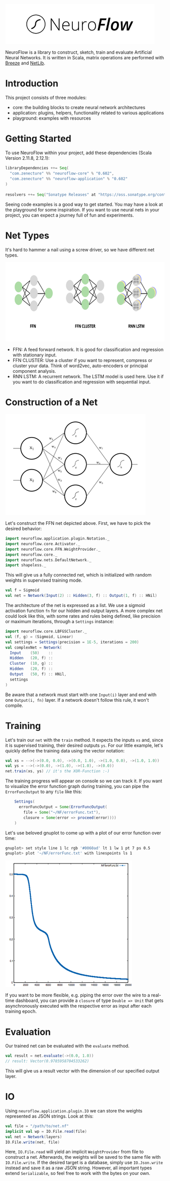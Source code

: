 <img src="https://raw.githubusercontent.com/zenecture/zenecture-docs/master/neuroflow/logo.png" width=471 height=126 />

NeuroFlow is a library to construct, sketch, train and evaluate Artificial Neural Networks.
It is written in Scala, matrix operations are performed with <a href="https://github.com/scalanlp/breeze">Breeze</a> and <a href="https://github.com/fommil/netlib-java">NetLib</a>.

# Introduction

This project consists of three modules:

- core: the building blocks to create neural network architectures
- application: plugins, helpers, functionality related to various applications
- playground: examples with resources
    
# Getting Started

To use NeuroFlow within your project, add these dependencies (Scala Version 2.11.8, 2.12.1):

```scala
libraryDependencies ++= Seq(
  "com.zenecture" %% "neuroflow-core" % "0.602",
  "com.zenecture" %% "neuroflow-application" % "0.602"
)

resolvers ++= Seq("Sonatype Releases" at "https://oss.sonatype.org/content/repositories/releases/")
```

Seeing code examples is a good way to get started. You may have a look at the playground for some inspiration.
If you want to use neural nets in your project, you can expect a journey full of fun and experiments.

# Net Types

It's hard to hammer a nail using a screw driver, so we have different net types.

<img src="https://raw.githubusercontent.com/zenecture/zenecture-docs/master/neuroflow/nettypes.png" width=700 height=250 />

* FFN: A feed forward network. It is good for classification and regression with stationary input. 
* FFN CLUSTER: Use a cluster if you want to represent, compress or cluster your data. Think of word2vec, auto-encoders or principal component analysis. 
* RNN LSTM: A recurrent network. The LSTM model is used here. Use it if you want to do classification and regression with sequential input.

# Construction of a Net  

<img src="https://raw.githubusercontent.com/zenecture/zenecture-docs/master/neuroflow/arch.png" width=443 height=320 />

Let's construct the FFN net depicted above. First, we have to pick the desired behavior:

```scala
import neuroflow.application.plugin.Notation._
import neuroflow.core.Activator._
import neuroflow.core.FFN.WeightProvider._
import neuroflow.core._
import neuroflow.nets.DefaultNetwork._
import shapeless._
```

This will give us a fully connected net, which is initialized with random weights in supervised training mode.

```scala
val f = Sigmoid
val net = Network(Input(2) :: Hidden(3, f) :: Output(1, f) :: HNil)
```

The architecture of the net is expressed as a list. We use a sigmoid activation function `fn` for our hidden and output layers. 
A more complex net could look like this, with some rates and rules being defined, like precision or maximum iterations, through a `Settings` instance:

```scala
import neuroflow.core.LBFGSCluster._
val (f, g) = (Sigmoid, Linear)
val settings = Settings(precision = 1E-5, iterations = 200)
val complexNet = Network(
  Input    (50)    :: 
  Hidden   (20, f) :: 
  Cluster  (10, g) :: 
  Hidden   (20, f) :: 
  Output   (50, f) :: HNil, 
  settings
)
```

Be aware that a network must start with one `Input(i)` layer and end with one `Output(i, fn)` layer. 
If a network doesn't follow this rule, it won't compile.

# Training

Let's train our `net` with the `train` method. It expects the inputs `xs` and, since it is supervised training, their desired outputs `ys`.
For our little example, let's quickly define the training data using the vector notation:

```scala
val xs = -->(->(0.0, 0.0), ->(0.0, 1.0), ->(1.0, 0.0), ->(1.0, 1.0))
val ys = -->(->(0.0), ->(1.0), ->(1.0), ->(0.0))
net.train(xs, ys) // it's the XOR-Function :-)
```

The training progress will appear on console so we can track it. 
If you want to visualize the error function graph during training, 
you can pipe the `ErrorFuncOutput` to any `file` like this:

```scala
    Settings(
      errorFuncOutput = Some(ErrorFuncOutput(
        file = Some("~/NF/errorFunc.txt"), 
        closure = Some(error => proceed(error))))
    )
```

Let's use beloved gnuplot to come up with a plot of our error function over time:

```bash
gnuplot> set style line 1 lc rgb '#0060ad' lt 1 lw 1 pt 7 ps 0.5 
gnuplot> plot '~/NF/errorFunc.txt' with linespoints ls 1
```

<img src="https://raw.githubusercontent.com/zenecture/zenecture-docs/master/neuroflow/errgraph.png" width=400 height=400 />

If you want to be more flexible, e.g. piping the error over the wire to a real-time dashboard, 
you can provide a `closure` of type `Double => Unit` that gets asynchronously executed 
with the respective error as input after each training epoch.

# Evaluation

Our trained net can be evaluated with the `evaluate` method.

```scala
val result = net.evaluate(->(0.0, 1.0))
// result: Vector(0.9785958704533262)
```

This will give us a result vector with the dimension of our specified output layer.

# IO

Using `neuroflow.application.plugin.IO` we can store the weights represented as JSON strings. Look at this:

```scala
val file = "/path/to/net.nf"
implicit val wp = IO.File.read(file)
val net = Network(layers)
IO.File.write(net, file)
```

Here, `IO.File.read` will yield an implicit `WeightProvider` from file to construct a net.
Afterwards, the weights will be saved to the same file with `IO.File.write`. 
If the desired target is a database, simply use `IO.Json.write` instead and save it as a raw JSON string. 
However, all important types extend `Serializable`, so feel free to work with the bytes on your own.